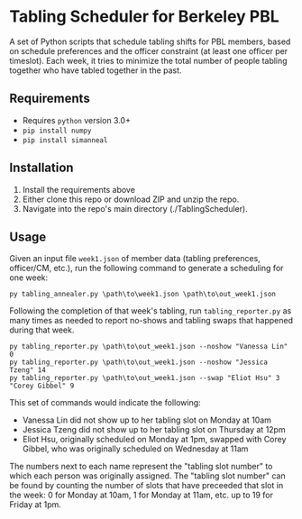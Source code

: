 # Tabling Scheduler for Berkeley PBL

A set of Python scripts that schedule tabling shifts for PBL members, based on
schedule preferences and the officer constraint (at least one officer per timeslot).
Each week, it tries to minimize the total number of people tabling together who have
tabled together in the past.

## Requirements

* Requires `python` version 3.0+
* `pip install numpy`
* `pip install simanneal` 

## Installation

1. Install the requirements above
2. Either clone this repo or download ZIP and unzip the repo.
3. Navigate into the repo's main directory (./TablingScheduler).

## Usage

Given an input file `week1.json` of member data (tabling preferences, officer/CM, etc.),
run the following command to generate a scheduling for one week:

```
py tabling_annealer.py \path\to\week1.json \path\to\out_week1.json
```

Following the completion of that week's tabling, run `tabling_reporter.py` as many times
as needed to report no-shows and tabling swaps that happened during that week.

```
py tabling_reporter.py \path\to\out_week1.json --noshow "Vanessa Lin" 0
py tabling_reporter.py \path\to\out_week1.json --noshow "Jessica Tzeng" 14
py tabling_reporter.py \path\to\out_week1.json --swap "Eliot Hsu" 3 "Corey Gibbel" 9
```

This set of commands would indicate the following:
* Vanessa Lin did not show up to her tabling slot on Monday at 10am
* Jessica Tzeng did not show up to her tabling slot on Thursday at 12pm
* Eliot Hsu, originally scheduled on Monday at 1pm, swapped with Corey Gibbel,
	who was originally scheduled on Wednesday at 11am

The numbers next to each name represent the "tabling slot number" to which each person
was originally assigned. The "tabling slot number" can be found by counting the number
of slots that have preceeded that slot in the week: 0 for Monday at 10am, 1 for Monday
at 11am, etc. up to 19 for Friday at 1pm. 